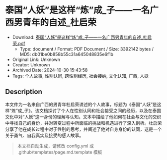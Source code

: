 # 泰国“人妖”是这样“炼”成_子——一名广西男青年的自述_杜启荣

- Download: [泰国“人妖”是这样“炼”成_子——一名广西男青年的自述_杜启荣.pdf](泰国“人妖”是这样“炼”成_子——一名广西男青年的自述_杜启荣.pdf)
    - Type: document / Format: PDF Document / Size: 3392142 bytes / MD5: db01be0b858b55c31a645048835e6f1b
- Original Link: Unknown
- Creator: Unknown
- Archived Date: 2024-10-30 15:43:58
- Tags: 个人故事, 性别认同, 跨性别经历, 社会接纳, 文化认知, 广西, 人妖

## Description

本文件为一名来自广西的男青年杜启荣讲述的个人故事，标题为《泰国“人妖”是这样“炼”成_子》。该文档探讨了个人在性别认同和社会接受之间的经历，以及在泰国文化中对“人妖”这一身份的理解与认知。文本中描绘了他如何在社会与文化的交织中寻找自己的身份，并对转变过程中所面临的挑战和机遇进行了深入剖析。杜启荣分享了他在成长过程中对于性别的思考，并阐述了他对自身身份的认同，这是一个关于勇气、自我真实及接受的感人故事。

> 本文档自动生成，请修改 config.yml 或 .github/templates/page.md.template 模板
